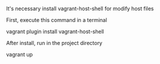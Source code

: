 It's necessary install vagrant-host-shell  for modify host files

First, execute this command in a terminal

vagrant plugin install vagrant-host-shell

After install, run in the project directory

vagrant up